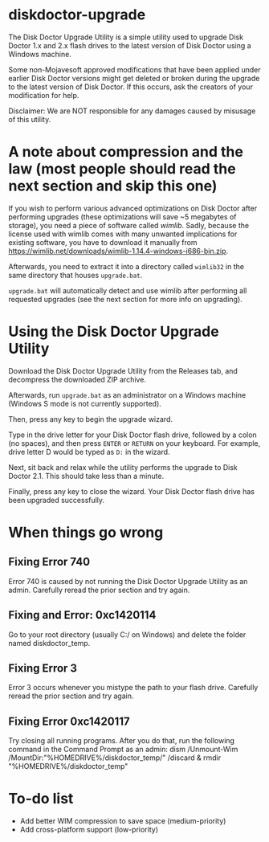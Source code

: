 # diskdoctor-upgrade
The Disk Doctor Upgrade Utility is a simple utility used to upgrade Disk Doctor 1.x and 2.x flash drives to the latest version of Disk Doctor using a Windows machine.

Some non-Mojavesoft approved modifications that have been applied under earlier Disk Doctor versions might get deleted or broken during the upgrade to the latest version of Disk Doctor. If this occurs, ask the creators of your modification for help.

Disclaimer: We are NOT responsible for any damages caused by misusage of this utility.

# A note about compression and the law (most people should read the next section and skip this one)
If you wish to perform various advanced optimizations on Disk Doctor after performing upgrades (these optimizations will save ~5 megabytes of storage), you need a piece of software called _wimlib_. Sadly, because the license used with wimlib comes with many unwanted implications for existing software, you have to download it manually from https://wimlib.net/downloads/wimlib-1.14.4-windows-i686-bin.zip.

Afterwards, you need to extract it into a directory called `wimlib32` in the same directory that houses `upgrade.bat`.

`upgrade.bat` will automatically detect and use wimlib after performing all requested upgrades (see the next section for more info on upgrading).

# Using the Disk Doctor Upgrade Utility
Download the Disk Doctor Upgrade Utility from the Releases tab, and decompress the downloaded ZIP archive.

Afterwards, run `upgrade.bat` as an administrator on a Windows machine (Windows S mode is not currently supported).

Then, press any key to begin the upgrade wizard.

Type in the drive letter for your Disk Doctor flash drive, followed by a colon (no spaces), and then press `ENTER` or `RETURN` on your keyboard. For example, drive letter D would be typed as `D:` in the wizard.

Next, sit back and relax while the utility performs the upgrade to Disk Doctor 2.1. This should take less than a minute.

Finally, press any key to close the wizard. Your Disk Doctor flash drive has been upgraded successfully.

# When things go wrong
<h2>Fixing Error 740</h2>
Error 740 is caused by not running the Disk Doctor Upgrade Utility as an admin. Carefully reread the prior section and try again.

<h2>Fixing  and Error: 0xc1420114</h2>
Go to your root directory (usually C:/ on Windows) and delete the folder named diskdoctor_temp.

<h2>Fixing Error 3</h2>
Error 3 occurs whenever you mistype the path to your flash drive. Carefully reread the prior section and try again.

<h2>Fixing Error 0xc1420117</h2>
Try closing all running programs.
After you do that, run the following command in the Command Prompt as an admin: dism /Unmount-Wim /MountDir:"%HOMEDRIVE%/diskdoctor_temp/" /discard & rmdir "%HOMEDRIVE%/diskdoctor_temp"

# To-do list
- Add better WIM compression to save space (medium-priority)
- Add cross-platform support (low-priority)
